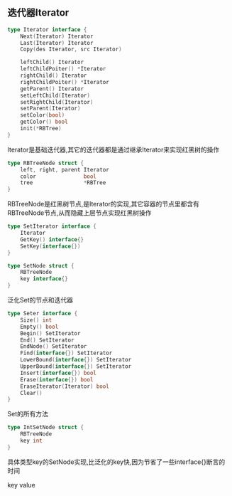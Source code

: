 ## 迭代器Iterator
```go
type Iterator interface {
	Next(Iterator) Iterator
	Last(Iterator) Iterator
	Copy(des Iterator, src Iterator)

	leftChild() Iterator
	leftChildPoiter() *Iterator
	rightChild() Iterator
	rightChildPoiter() *Iterator
	getParent() Iterator
	setLeftChild(Iterator)
	setRightChild(Iterator)
	setParent(Iterator)
	setColor(bool)
	getColor() bool
	init(*RBTree)
}
```
Iterator是基础迭代器,其它的迭代器都是通过继承Iterator来实现红黑树的操作

```go
type RBTreeNode struct {
	left, right, parent Iterator
	color               bool
	tree                *RBTree
}
```
RBTreeNode是红黑树节点,是Iterator的实现,其它容器的节点里都含有RBTreeNode节点,从而隐藏上层节点实现红黑树操作

```go
type SetIterator interface {
	Iterator
	GetKey() interface{}
	SetKey(interface{})
}

type SetNode struct {
	RBTreeNode
	key interface{}
}
```
泛化Set的节点和迭代器

```go
type Seter interface {
	Size() int
	Empty() bool
	Begin() SetIterator
	End() SetIterator
	EndNode() SetIterator
	Find(interface{}) SetIterator
	LowerBound(interface{}) SetIterator
	UpperBound(interface{}) SetIterator
	Insert(interface{}) bool
	Erase(interface{}) bool
	EraseIterator(Iterator) bool
	Clear()
}
```
Set的所有方法
```go
type IntSetNode struct {
	RBTreeNode
	key int
}
```
具体类型key的SetNode实现,比泛化的key快,因为节省了一些interface{}断言的时间

key
value